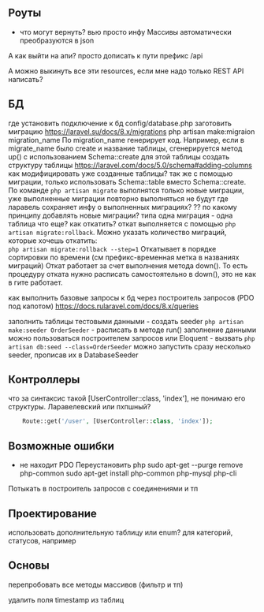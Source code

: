 ## Роуты
- что могут вернуть?
вью
просто инфу
Массивы автоматически преобразуются в json


А как выйти на апи?
просто дописать к пути префикс /api

А можно выкинуть все эти resources, если мне надо только REST API написать?

## БД
где установить подключение к бд 
    config/database.php
заготовить миграцию https://laravel.su/docs/8.x/migrations
    php artisan make:migraion migration_name
    По migration_name генерирует код. Например, если в migrate_name было create и название таблицы, сгенерируется метод up() с использованием Schema::create для этой таблицы
создать структуру таблицы 
    https://laravel.com/docs/5.0/schema#adding-columns
как модифицировать уже созданные таблицы?
    так же с помощью миграции, только использовать Schema::table вместо Schema::create. 
    По команде `php artisan migrate` выполнятся только новые миграции, уже выполненные миграции повторно выполняться не будут
где ларавель сохраняет инфу о выполненных миграциях?
    ??
по какому принципу добавлять новые миграции?
    типа одна миграция - одна таблица
    что еще?
как откатить?
    откат выполняется с помощью `php artisan migrate:rollback`. 
    Можно указать количество миграций, которые хочешь откатить:  
    `php artisan migrate:rollback --step=1`
    Откатывает в порядке сортировки по времени (см префикс-временная метка в названиях миграций)
    Откат работает за счет выполнения метода down(). То есть процедуру отката нужно расписать самостоятельно в down(), это не как в гите работает.


как выполнить базовые запросы к бд
    через построитель запросов (PDO под капотом)  https://docs.rularavel.com/docs/8.x/queries

заполнить таблицы тестовыми данными
    - создать seeder
    `php artisan make:seeder OrderSeeder`
    - расписать в методе run() заполнение данными
    можно пользоваться построителем запросов или Eloquent
    - вызвать `php artisan db:seed --class=OrderSeeder`
    можно запустить сразу несколько seeder, прописав их в DatabaseSeeder


## Контроллеры
что за синтаксис такой [UserController::class, 'index'], не понимаю его структуры. Ларавелевский или пхпшный?
```php
    Route::get('/user', [UserController::class, 'index']);
```


## Возможные ошибки
- не находит PDO
Переустановить php
sudo apt-get --purge remove php-common
sudo apt-get install php-common php-mysql php-cli


Потыкать в построитель запросов
с соединениями и тп


## Проектирование
использовать дополнительную таблицу или enum? для категорий, статусов, например

## Основы
перепробовать все методы массивов (фильтр и тп)




удалить поля timestamp из таблиц
